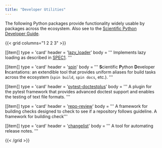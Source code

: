 ```yaml
---
title: "Developer Utilities"
---
```


The following Python packages provide functionality widely usable by packages across the ecosystem.
Also see to the [Scientific Python Developer Guide](https://learn.scientific-python.org/development/).

{{< grid columns="1 2 2 3" >}}

[[item]]
type = 'card'
header = '[lazy_loader](https://github.com/scientific-python/lazy_loader/)'
body = '''
Implements lazy loading as described in [SPEC1](https://scientific-python.org/specs/spec-0001/).
'''

[[item]]
type = 'card'
header = '[spin](https://github.com/scientific-python/spin)'
body = '''
**S**cientific **P**ython **D**eveloper **I**ncantations: an extendible tool that
provides uniform aliases for build tasks across the ecosystem (`spin build`, `spin docs`, etc.).
'''

[[item]]
type = 'card'
header = '[pytest-doctestplus](https://github.com/scientific-python/pytest-doctestplus)'
body = '''
A plugin for the pytest framework that provides advanced doctest
support and enables the testing of text file formats.
'''

[[item]]
type = 'card'
header = '[repo-review](https://github.com/scientific-python/repo-review)'
body = '''
A framework for building checks designed to check to see if a repository follows guideline.
A framework for building check'''

[[item]]
type = 'card'
header = '[changelist](https://github.com/scientific-python/changelist/)'
body = '''
A tool for automating release notes.
'''

{{< /grid >}}
